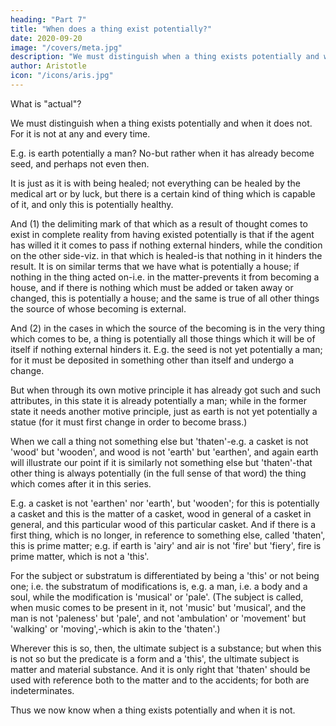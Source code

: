 ```yaml
---
heading: "Part 7"
title: "When does a thing exist potentially?"
date: 2020-09-20
image: "/covers/meta.jpg"
description: "We must distinguish when a thing exists potentially and when it does not. For it is not at any and every time"
author: Aristotle
icon: "/icons/aris.jpg"
---
```




What is "actual"? 

We must distinguish when a thing exists potentially and when it does not. For it is not at any and every time. 

E.g. is earth potentially a man? No-but rather when it has already become seed, and perhaps not even then. 

It is just as it is with being healed; not everything can be healed by the medical art or by luck, but there is a certain kind of thing which is capable of it, and only this is potentially healthy. 

And (1) the delimiting mark of that which as a result of thought comes to exist in complete reality from having existed potentially is that if the agent has willed it it comes to pass if nothing external hinders, while the condition on the other side-viz. in that which is healed-is that nothing in it hinders the result. It is on similar terms that we have what is potentially a house; if nothing in the thing acted on-i.e. in the matter-prevents it from becoming a house, and if there is nothing which must be added or taken away or changed, this is potentially a house; and the same is true of all other things the source of whose becoming is external. 

And (2) in the cases in which the source of the becoming is in the very thing which comes to be, a thing is potentially all those things which it will be of itself if nothing external hinders it. E.g. the seed is not yet potentially a man; for it must be deposited in something other than itself and undergo a change. 

But when through its own motive principle it has already got such and such attributes, in this state it is already potentially a man; while in the former state it needs another motive principle, just as earth is not yet potentially a statue (for it must first change in order to become brass.)

When we call a thing not something else but 'thaten'-e.g. a casket is not 'wood' but 'wooden', and wood is not 'earth' but 'earthen', and again earth will illustrate our point if it is similarly not something else but 'thaten'-that other thing is always potentially (in the full sense of that word) the thing which comes after it in this series. 

E.g. a casket is not 'earthen' nor 'earth', but 'wooden'; for this is potentially a casket and this is the matter of a casket, wood in general of a casket in general, and this particular wood of this particular casket. And if there is a first thing, which is no longer, in reference to something else, called 'thaten', this is prime matter; e.g. if earth is 'airy' and air is not 'fire' but 'fiery', fire is prime matter, which is not a 'this'. 

For the subject or substratum is differentiated by being a 'this' or not being one; i.e. the substratum of modifications is, e.g. a man, i.e. a body and a soul, while the modification is 'musical' or 'pale'. (The subject is called, when music comes to be present in it, not 'music' but 'musical', and the man is not 'paleness' but 'pale', and not 'ambulation' or 'movement' but 'walking' or 'moving',-which is akin to the 'thaten'.) 

Wherever this is so, then, the ultimate subject is a substance; but when this is not so but the predicate is a form and a 'this', the ultimate subject is matter and material substance. And it is only right that 'thaten' should be used with reference both to the matter and to the accidents; for both are indeterminates.

Thus we now know when a thing exists potentially and when it is not.

